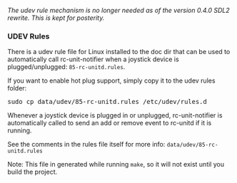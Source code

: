 _The udev rule mechanism is no longer needed as of the version 0.4.0 SDL2 rewrite. This is kept for posterity._

### UDEV Rules

There is a udev rule file for Linux installed to the doc dir that can be used to automatically call rc-unit-notifier when a joystick device is plugged/unplugged: `85-rc-unitd.rules`.

If you want to enable hot plug support, simply copy it to the udev rules folder:
<pre>
sudo cp data/udev/85-rc-unitd.rules /etc/udev/rules.d
</pre>

Whenever a joystick device is plugged in or unplugged, rc-unit-notifier is automatically called to send an add or remove event to rc-unitd if it is running.

See the comments in the rules file itself for more info: `data/udev/85-rc-unitd.rules`

Note: This file in generated while running `make`, so it will not exist until you build the project.
